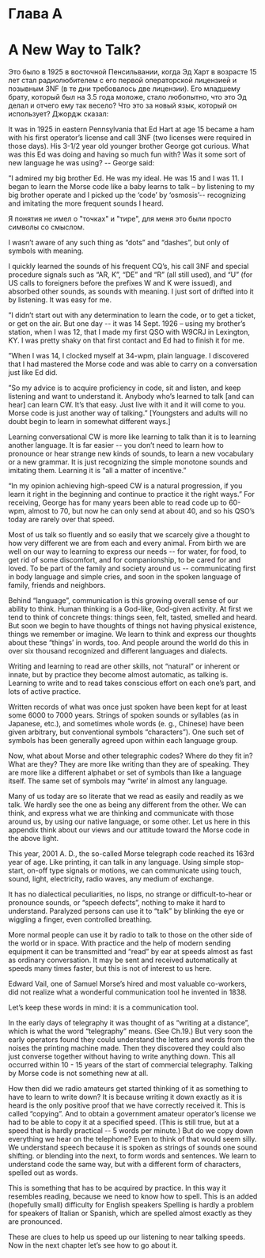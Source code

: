 # Глава А
# A New Way to Talk?

Это было в 1925 в восточной Пенсильвании, когда Эд Харт в возрасте 15 лет стал радиолюбителем с 
его первой операторской лицензией и позывным 3NF (в те дни требовалось две лицензии). Его младшему 
брату, который был на 3.5 года моложе, стало любопытно, что это Эд делал и отчего ему так весело? Что это за
новый язык, который он использует? Джордж сказал:

It was in 1925 in eastern Pennsylvania that Ed Hart at age 15 became a ham with his first
operator’s license and call 3NF (two licenses were required in those days). His 3-1/2 year old
younger brother George got curious. What was this Ed was doing and having so much fun
with? Was it some sort of new language he was using? -- George said:

”I admired my big brother Ed. He was my ideal. He was 15 and I was 11. I began to learn the
Morse code like a baby learns to talk – by listening to my big brother operate and I picked up the
‘code’ by ‘osmosis’-- recognizing and imitating the more frequent sounds I heard.

Я понятия не имел о "точках" и "тире", для меня это были просто символы со смыслом.

I wasn’t aware of any such thing as “dots” and “dashes”, but only of symbols with meaning.

I quickly learned the sounds of his frequent CQ’s, his call 3NF and special procedure signals
such as “AR, K”, “DE” and “R” (all still used), and “U” (for US calls to foreigners before the
prefixes W and K were issued), and absorbed other sounds, as sounds with meaning. I just sort
of drifted into it by listening. It was easy for me.

”I didn’t start out with any determination to learn the code, or to get a ticket, or get on the air.
But one day -- it was 14 Sept. 1926 – using my brother’s station, when I was 12, that I made my
first QSO with W9CRJ in Lexington, KY. I was pretty shaky on that first contact and Ed had to
finish it for me.

”When I was 14, I clocked myself at 34-wpm, plain language. I discovered that I had mastered
the Morse code and was able to carry on a conversation just like Ed did.

”So my advice is to acquire proficiency in code, sit and listen, and keep listening and want to
understand it. Anybody who’s learned to talk [and can hear] can learn CW. It’s that easy. Just
live with it and it will come to you. Morse code is just another way of talking.”
[Youngsters and adults will no doubt begin to learn in somewhat different ways.]

Learning conversational CW is more like learning to talk than it is to learning another language.
It is far easier -- you don’t need to learn how to pronounce or hear strange new kinds of sounds,
to learn a new vocabulary or a new grammar. It is just recognizing the simple monotone sounds
and imitating them. Learning it is “all a matter of incentive.”

“In my opinion achieving high-speed CW is a natural progression, if you learn it right in the
beginning and continue to practice it the right ways.” For receiving, George has for many years
been able to read code up to 60-wpm, almost to 70, but now he can only send at about 40, and so
his QSO’s today are rarely over that speed.

Most of us talk so fluently and so easily that we scarcely give a thought to how very different we
are from each and every animal. From birth we are well on our way to learning to express our
needs -- for water, for food, to get rid of some discomfort, and for companionship, to be cared for
and loved. To be part of the family and society around us -- communicating first in body
language and simple cries, and soon in the spoken language of family, friends and neighbors.

Behind “language”, communication is this growing overall sense of our ability to think. Human
thinking is a God-like, God-given activity. At first we tend to think of concrete things: things
seen, felt, tasted, smelled and heard. But soon we begin to have thoughts of things not having
physical existence, things we remember or imagine. We learn to think and express our thoughts
about these “things’ in words, too. And people around the world do this in over six thousand
recognized and different languages and dialects.

Writing and learning to read are other skills, not “natural” or inherent or innate, but by practice
they become almost automatic, as talking is. Learning to write and to read takes conscious effort
on each one’s part, and lots of active practice.

Written records of what was once just spoken have been kept for at least some 6000 to 7000
years. Strings of spoken sounds or syllables (as in Japanese, etc.), and sometimes whole words
(e. g., Chinese) have been given arbitrary, but conventional symbols “characters”). One such set
of symbols has been generally agreed upon within each language group.

Now, what about Morse and other telegraphic codes? Where do they fit in? What are they?
They are more like writing than they are of speaking. They are more like a different alphabet or
set of symbols than like a language itself. The same set of symbols may “write’ in almost any
language.

Many of us today are so literate that we read as easily and readily as we talk. We hardly see the
one as being any different from the other. We can think, and express what we are thinking and
communicate with those around us, by using our native language, or some other.
Let us here in this appendix think about our views and our attitude toward the Morse code in the
above light.

This year, 2001 A. D., the so-called Morse telegraph code reached its 163rd year of age.
Like printing, it can talk in any language. Using simple stop-start, on-off type signals or
motions, we can communicate using touch, sound, light, electricity, radio waves, any medium of
exchange.

It has no dialectical peculiarities, no lisps, no strange or difficult-to-hear or pronounce sounds, or
“speech defects”, nothing to make it hard to understand. Paralyzed persons can use it to “talk”
by blinking the eye or wiggling a finger, even controlled breathing.

More normal people can use it by radio to talk to those on the other side of the world or in space.
With practice and the help of modern sending equipment it can be transmitted and “read” by ear
at speeds almost as fast as ordinary conversation. It may be sent and received automatically at
speeds many times faster, but this is not of interest to us here.

Edward Vail, one of Samuel Morse’s hired and most valuable co-workers, did not realize what a
wonderful communication tool he invented in 1838.

Let’s keep these words in mind: it is a communication tool.

In the early days of telegraphy it was thought of as “writing at a distance”, which is what the
word “telegraphy” means. (See Ch.19.) But very soon the early operators found they could
understand the letters and words from the noises the printing machine made. Then they
discovered they could also just converse together without having to write
anything down. This all occurred within 10 - 15 years of the start of commercial telegraphy.
Talking by Morse code is not something new at all.

How then did we radio amateurs get started thinking of it as something to have to learn to write
down? It is because writing it down exactly as it is heard is the only positive proof that we have
correctly received it. This is called “copying”. And to obtain a government amateur operator’s
license we had to be able to copy it at a specified speed. (This is still true, but at a speed that is
hardly practical -- 5 words per minute.) But do we copy down everything we hear on the
telephone? Even to think of that would seem silly. We understand speech because it is spoken
as strings of sounds one sound shifting. or blending into the next, to form words and sentences.
We learn to understand code the same way, but with a different form of characters, spelled out
as words.

This is something that has to be acquired by practice. In this way it resembles reading, because
we need to know how to spell. This is an added (hopefully small) difficulty for English
speakers Spelling is hardly a problem for speakers of Italian or Spanish, which are spelled
almost exactly as they are pronounced.

These are clues to help us speed up our listening to near talking speeds. Now in the next chapter
let’s see how to go about it.
